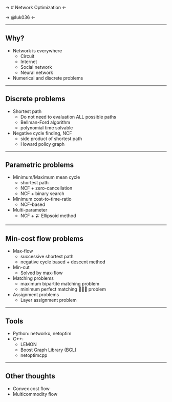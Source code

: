 -> # Network Optimization <-

-> @luk036 <-

---

## Why?

- Network is everywhere
  - Circuit
  - Internet
  - Social network
  - Neural network
- Numerical and discrete problems

---

## Discrete problems

- Shortest path
  - Do not need to evaluation ALL possible paths
  - Bellman-Ford algorithm
  - polynomial time solvable
- Negative cycle finding, NCF
  - side product of shortest path
  - Howard policy graph

---

## Parametric problems

- Minimum/Maximum mean cycle
  - shortest path
  - NCF + zero-cancellation
  - NCF + binary search
- Minimum cost-to-time-ratio
  - NCF-based
- Multi-parameter
  - NCF + 🫒 Ellipsoid method

---

## Min-cost flow problems

- Max-flow
  - successive shortest path
  - negative cycle based + descent method
- Min-cut
  - Solved by max-flow
- Matching problems
  - maximum bipartite matching problem
  - minimum perfect matching 💯👬🏻 problem
- Assignment problems
  - Layer assignment problem

---

## Tools

- Python: networkx, netoptim
- C++:
  - LEMON
  - Boost Graph Library (BGL)
  - netoptimcpp

---

## Other thoughts

- Convex cost flow
- Multicommodity flow
